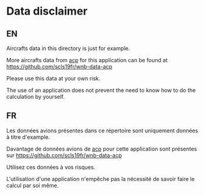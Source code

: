 # Data disclaimer

## EN

Aircrafts data in this directory is just for example.

More aircrafts data from [acp](http://www.aero-club-poitou.fr/) for this application can be found at https://github.com/scls19fr/wnb-data-acp

Please use this data at your own risk.

The use of an application does not prevent the need to know how to do the calculation by yourself.

## FR

Les données avions présentes dans ce répertoire sont uniquement données à titre d'example.

Davantage de données avions de [acp](http://www.aero-club-poitou.fr/) pour cette application sont présentes sur https://github.com/scls19fr/wnb-data-acp

Utilisez ces données à vos risques.

L'utilisation d'une application n'empêche pas la nécessité de savoir faire le calcul par soi même.
